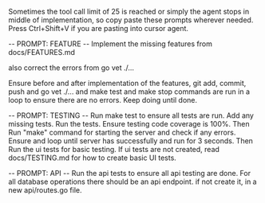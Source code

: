 Sometimes the tool call limit of 25 is reached or simply the agent stops in middle of implementation, so copy paste these prompts wherever needed. Press Ctrl+Shift+V if you are pasting into cursor agent.

-- PROMPT: FEATURE --
Implement the missing features from docs/FEATURES.md

also correct the errors from go vet ./...

Ensure before and after implementation of the features, git add, commit, push and go vet ./... and make test and make stop commands are run in a loop to ensure there are no errors. Keep doing until done.

-- PROMPT: TESTING --
Run make test to ensure all tests are run. Add any missing tests. Run the tests. Ensure testing code coverage is 100%.
Then Run "make" command for starting the server and check if any errors. Ensure and loop until server has successfully and run for 3 seconds.
Then Run the ui tests for basic testing. If ui tests are not created, read docs/TESTING.md for how to create basic UI tests.

-- PROMPT: API --
Run the api tests to ensure all api testing are done. For all database operations there should be an api endpoint. if not create it, in a new api/routes.go file.
